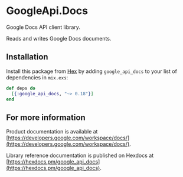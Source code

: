 # GoogleApi.Docs

Google Docs API client library.

Reads and writes Google Docs documents.

## Installation

Install this package from [Hex](https://hex.pm) by adding
`google_api_docs` to your list of dependencies in `mix.exs`:

```elixir
def deps do
  [{:google_api_docs, "~> 0.18"}]
end
```

## For more information

Product documentation is available at [https://developers.google.com/workspace/docs/](https://developers.google.com/workspace/docs/).

Library reference documentation is published on Hexdocs at
[https://hexdocs.pm/google_api_docs](https://hexdocs.pm/google_api_docs).
